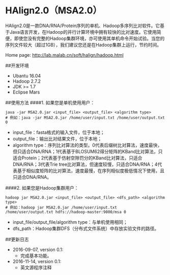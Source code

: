 # HAlign2.0（MSA2.0）
HAlign2.0是一款DNA/RNA/Protein序列的单机、Hadoop多序列比对软件。它基于Java语言开发，在Hadoop的并行计算环境中拥有较快的比对速度。它使用简便，即使您没有完整的Hadoop集群环境，亦可使用其单机命令开始试验。当您的序列文件较大（超过1GB），我们建议您还是在Hadoop集群上运行，节约时间。

Home page: http://lab.malab.cn/soft/halign/hadoop.html

##开发环境

* Ubantu 16.04
* Hadoop 2.7.2
* JDK >= 1.7
* Eclipse Mars

##使用方法
####1. 如果您是单机使用用户：
```
java -jar MSA2.0.jar <input_file> <output_file> <algorithm type>
# 例如：java -jar MSA2.0.jar /home/user/input.txt /home/user/output.txt 0
```
  * input_file：fasta格式的输入文件，位于本地；
  * output_file：输出比对结果文件，位于本地；
  * algorithm type：序列比对算法的类型。0代表后缀树比对算法，速度最快，但只适合DNA/RNA；1代表基于BLOSUM62得分矩阵的KBand比对算法，只适合Protein；2代表基于仿射空隙罚分的KBand比对算法，只适合DNA/RNA；3代表Trie tree比对算法，但速度较慢，只适合DNA/RNA；4代表基于相似度矩阵的比对算法，速度最慢，在序列相似度极低情况下使用，且只适合DNA/RNA。

####2. 如果您是Hadoop集群用户：
```
hadoop jar MSA2.0.jar <input_file> <output_file> <dfs_path> <algorithm type>
# 例如：hadoop jar MSA2.0.jar /home/user/input.txt /home/user/output.txt hdfs://hadoop-master:9000/msa 0
```
  * input_file/output_file/algorithm type：与单机使用相同；
  * dfs_path：Hadoop集群DFS（分布式文件系统）中存放实验文件的路径。

  
##更新日志
* 2016-09-07, version 0.1:
  * 完成基本功能。
* 2016-11-14, version 0.1:
  * 英文源程序注释
